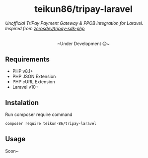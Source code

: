 <h1 align="center">teikun86/tripay-laravel</h1>

###### Unofficial TriPay Payment Gateway & PPOB integration for Laravel. <br> Inspired from [zerosdev/tripay-sdk-php](https://github.com/zerosdev/tripay-sdk-php)

<p align="center">~Under Development 😉~</p>

## Requirements
- PHP v8.1+
- PHP JSON Extension
- PHP cURL Extension
- Laravel v10+

## Instalation
Run composer require command
```bash
composer require teikun-86/tripay-laravel
```

## Usage
Soon~
